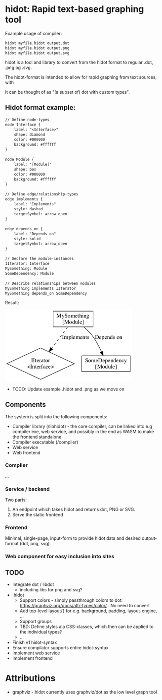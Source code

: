hidot: Rapid text-based graphing tool
============================

Example usage of compiler:

    hidot myfile.hidot output.dot
    hidot myfile.hidot output.png
    hidot myfile.hidot output.svg

hidot is a tool and library to convert from the hidot format to regular .dot, .png og .svg.

The hidot-format is intended to allow for rapid graphing from text sources, with 

It can be thought of as "(a subset of) dot with custom types".


Hidot format example:
---------------

    // Define node-types
    node Interface {
        label: "<Interface>"
        shape: diamond
        color: #000000
        background: #ffffff
    }

    node Module {
        label: "[Module]"
        shape: box
        color: #000000
        background: #ffffff
    }

    // Define edge/relationship-types
    edge implements {
        label: "Implements"
        style: dashed
        targetSymbol: arrow_open
    }

    edge depends_on {
        label: "Depends on"
        style: solid
        targetSymbol: arrow_open
    }

    // Declare the module-instances
    IIterator: Interface
    MySomething: Module
    SomeDependency: Module

    // Describe relationships between modules
    MySomething implements IIterator
    MySomething depends_on SomeDependency


Result:

![Result of hidot to png compilation](examples/readme_example.hidot.png)

* TODO: Update example .hidot and .png as we move on

Components
-----------

The system is split into the following components:
* Compiler library (/libhidot) - the core compiler, can be linked into e.g compiler exe, web service, and possibly in the end as WASM to make the frontend standalone.
* Compiler executable (/compiler)
* Web service
* Web frontend

### Compiler

...

### Service / backend

Two parts:
1. An endpoint which takes hidot and returns dot, PNG or SVG.
1. Serve the static frontend

### Frontend

Minimal, single-page, input-form to provide hidot data and desired output-format (dot, png, svg).


### Web component for easy inclusion into sites



TODO
---------
* Integrate dot / libdot
  * including libs for png and svg?
* .hidot
  * Support colors - simply passthrough colors to dot: https://graphviz.org/docs/attr-types/color/ . No need to convert
  * Add top-level layout{} for e.g. background, padding, layout-engine, ...
  * Support groups
  * TBD: Define styles ala CSS-classes, which then can be applied to the individual types?
  * ...
* Finish v1 hidot-syntax
* Ensure compilator supports entire hidot-syntax
* Implement web service
* Implement frontend


Attributions
============
* graphviz - hidot currently uses graphviz/dot as the low level graph tool